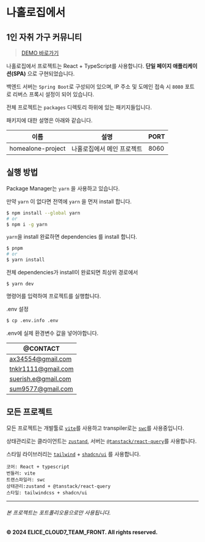 # 나홀로집에서

## 1인 자취 가구 커뮤니티

> [DEMO 바로가기](https://www.na-holo.site)

나홀로집에서 프로젝트는 React + TypeScript를 사용합니다.
**단일 페이지 애플리케이션(SPA)** 으로 구현되었습니다.

백엔드 서버는 `Spring Boot`로 구성되어 있으며, IP 주소 및 도메인 접속 시 `8080` 포트로 리버스 프록시 설정이 되어 있습니다.

전체 프로젝트는 `packages` 디렉토리 하위에 있는 패키지들입니다.

패키지에 대한 설명은 아래와 같습니다.

| 이름              | 설명                       | PORT |
| ----------------- | -------------------------- | ---- |
| homealone-project | 나홀로집에서 메인 프로젝트 | 8060 |

## 실행 방법

Package Manager는 `yarn` 을 사용하고 있습니다.

만약 `yarn` 이 없다면 전역에 `yarn` 을 먼저 install 합니다.

```sh
$ npm install --global yarn
# or
$ npm i -g yarn
```

`yarn`을 install 완료하면 dependencies 를 install 합니다.

```sh
$ pnpm
# or
$ yarn install
```

전체 dependencies가 install이 완료되면 최상위 경로에서

```
$ yarn dev
```

명령어를 입력하여 프로젝트를 실행합니다.

.env 설정

```sh
$ cp .env.info .env
```

.env에 실제 환경변수 값을 넣어야합니다.

| @CONTACT            |
| ------------------- |
| ax34554@gmail.com   |
| tnklr1111@gmail.com |
| suerish.e@gmail.com |
| sum9577@gmail.com   |

## 모든 프로젝트

모든 프로젝트는 개발툴로 [`vite`](https://ko.vitejs.dev/guide/)를 사용하고 transpiler로는 [`swc`](https://swc.rs/)를 사용중입니다.

상태관리로는 클라이언트는 [`zustand`](https://docs.pmnd.rs/zustand/getting-started/introduction), 서버는 [`@tanstack/react-query`](https://tanstack.com/query/latest/docs/framework/react/overview)를 사용합니다.

스타일 라이브러리는 [`tailwind`](https://tailwindcss.com/docs/installation) + [`shadcn/ui`](https://ui.shadcn.com/docs) 를 사용합니다.

```
코어: React + typescript
번들러: vite
트랜스파일러: swc
상태관리:zustand + @tanstack/react-query
스타일: tailwindcss + shadcn/ui
```

---

###### 본 프로젝트는 포트폴리오용으로만 사용됩니다.

**© 2024 ELICE_CLOUD7_TEAM_FRONT. All rights reserved.**
